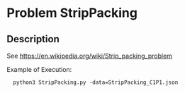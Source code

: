 # Problem StripPacking
## Description
See https://en.wikipedia.org/wiki/Strip_packing_problem

Example of Execution:
```
  python3 StripPacking.py -data=StripPacking_C1P1.json
